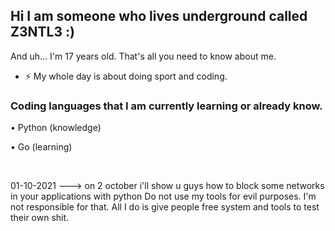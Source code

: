 ## Hi I am someone who lives underground called Z3NTL3 :)
And uh... I'm 17 years old. That's all you need to know about me.<br>

- ⚡ My whole day is about doing sport and coding.

### Coding languages ​​that I am currently learning or already know.
<p>• Python (knowledge)</p>
<p>• Go (learning)</p>
<br />

01-10-2021 ---> on 2 october i'll show u guys how to block some networks in your applications with python
    Do not use my tools for evil purposes. I'm not responsible for that. All I do is give people free system and tools to test their own shit.
